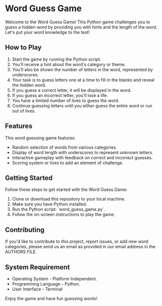<!DOCTYPE html>
<html>
<head>
</head>
<body>

<h1>Word Guess Game</h1>

<p>Welcome to the Word Guess Game! This Python game challenges you to guess a hidden word by providing you with hints and the length of the word. Let's put your word knowledge to the test!</p>

<h2>How to Play</h2>

<ol>
<li>Start the game by running the Python script.</li>
<li>You'll receive a hint about the word's category or theme.</li>
<li>You'll also be shown the number of letters in the word, represented by underscores.</li>
<li>Your task is to guess letters one at a time to fill in the blanks and reveal the hidden word.</li>
<li>If you guess a correct letter, it will be displayed in the word.</li>
<li>If you guess an incorrect letter, you'll lose a life.</li>
<li>You have a limited number of lives to guess the word.</li>
<li>Continue guessing letters until you either guess the entire word or run out of lives.</li>
</ol>

<h2>Features</h2>

<p>This word guessing game features:</p>

<ul>
<li>Random selection of words from various categories.</li>
<li>Display of word length with underscores to represent unknown letters.</li>
<li>Interactive gameplay with feedback on correct and incorrect guesses.</li>
<li>Scoring system or lives to add an element of challenge.</li>
</ul>

<h2>Getting Started</h2>

<p>Follow these steps to get started with the Word Guess Game:</p>

<ol>
<li>Clone or download this repository to your local machine.</li>
<li>Make sure you have Python installed.</li>
<li>Run the Python script: `word_guess_game.py`.</li>
<li>Follow the on-screen instructions to play the game.</li>
</ol>

<h2>Contributing</h2>

<p>If you'd like to contribute to this project, report issues, or add new word categories, please send us an email as provided in our email address in the AUTHORS FILE.</p>

<h2>System Requirement</h2>
<ul>
<li>Operating System - Platform Independent.</li>
<li>Programming Language - Python.</li>
<li>User Interface - Terminal</li>
</ul>


<p>Enjoy the game and have fun guessing words!</p>

</body>
</html>
